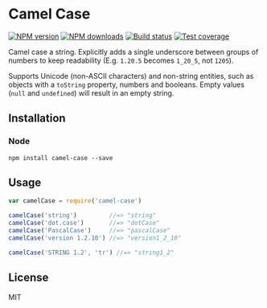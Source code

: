 # Camel Case

[![NPM version][npm-image]][npm-url]
[![NPM downloads][downloads-image]][downloads-url]
[![Build status][travis-image]][travis-url]
[![Test coverage][coveralls-image]][coveralls-url]

Camel case a string. Explicitly adds a single underscore between groups of numbers to keep readability (E.g. `1.20.5` becomes `1_20_5`, not `1205`).

Supports Unicode (non-ASCII characters) and non-string entities, such as objects with a `toString` property, numbers and booleans. Empty values (`null` and `undefined`) will result in an empty string.

## Installation

### Node

```
npm install camel-case --save
```

## Usage

```javascript
var camelCase = require('camel-case')

camelCase('string')         //=> "string"
camelCase('dot.case')       //=> "dotCase"
camelCase('PascalCase')     //=> "pascalCase"
camelCase('version 1.2.10') //=> "version1_2_10"

camelCase('STRING 1.2', 'tr') //=> "strıng1_2"
```

## License

MIT

[npm-image]: https://img.shields.io/npm/v/camel-case.svg?style=flat
[npm-url]: https://npmjs.org/package/camel-case
[downloads-image]: https://img.shields.io/npm/dm/camel-case.svg?style=flat
[downloads-url]: https://npmjs.org/package/camel-case
[travis-image]: https://img.shields.io/travis/blakeembrey/camel-case.svg?style=flat
[travis-url]: https://travis-ci.org/blakeembrey/camel-case
[coveralls-image]: https://img.shields.io/coveralls/blakeembrey/camel-case.svg?style=flat
[coveralls-url]: https://coveralls.io/r/blakeembrey/camel-case?branch=master
